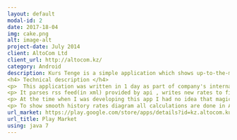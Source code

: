 ```yaml
---
layout: default
modal-id: 2
date: 2017-18-04
img: cake.png
alt: image-alt
project-date: July 2014
client: AltoCom Ltd
client_url: http://altocom.kz/
category: Android
description: Kurs Tenge is a simple application which shows up-to-the-minute exchange rates, historical charts and includes a rates calculator. This app was the first application which I shipped to the market.
<h4> Technical description </h4>
<p>  This application was written in 1 day as part of company's internal hackathon. </p>
<p> It parses rss feed(in xml) provided by api , writes new rates to file and finally present them to user. </p>
<p> At the time when I was developing this app I had no idea that magical tools like reactive programming(rxJava) and retrofit with GSONs are exist(forgive me this please I was early-junior), but I remember that I tried to follow MVC pattern. So, an activity is my controller, rates are models and views are fragments.</p>
<p> To show smooth history rates diagram all calculations are done in AsynkTask(now I know that there are better ways for this).  </p>
url_market: https://play.google.com/store/apps/details?id=kz.altocom.kurs_tenge
url_title: Play Market
using: java 7
---
```

